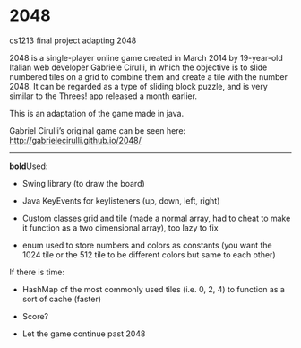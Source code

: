 2048
====

cs1213 final project adapting 2048

2048 is a single-player online game created in March 2014 by 19-year-old Italian web developer Gabriele Cirulli, 
in which the objective is to slide numbered tiles on a grid to combine them and create a tile with the number 2048.
It can be regarded as a type of sliding block puzzle, and is very similar to the Threes! app released a month earlier.

This is an adaptation of the game made in java.

Gabriel Cirulli’s original game can be seen here: http://gabrielecirulli.github.io/2048/

---------------------------------------------------------------------------------
**bold**Used:

*	Swing library (to draw the board)

*	Java KeyEvents for keylisteners (up, down, left, right)

*	Custom classes grid and tile (made a normal array, had to cheat to make it function as a two dimensional array), too lazy to fix

*	enum used to store numbers and colors as constants (you want the 1024 tile or the 512 tile to be different colors but same to each other)


If there is time:

*	HashMap of the most commonly used tiles (i.e. 0, 2, 4) to function as a sort of cache (faster)

*	Score?

*	Let the game continue past 2048

